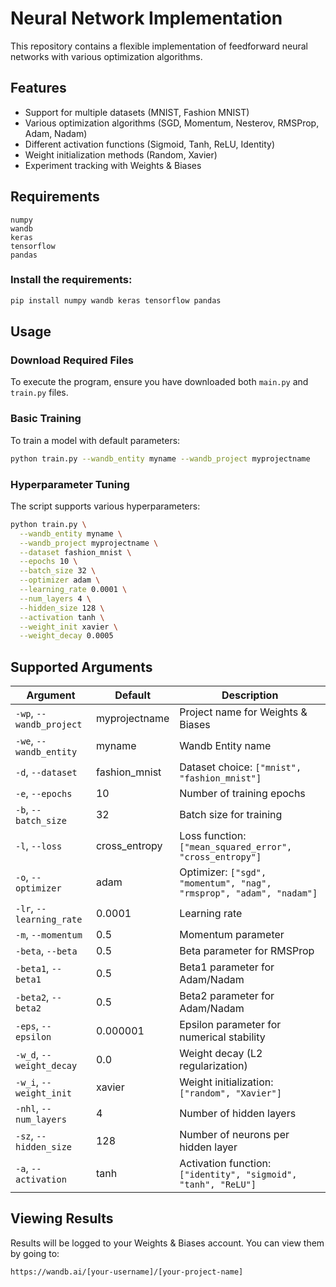 # Neural Network Implementation

This repository contains a flexible implementation of feedforward neural networks with various optimization algorithms.

## Features

- Support for multiple datasets (MNIST, Fashion MNIST)
- Various optimization algorithms (SGD, Momentum, Nesterov, RMSProp, Adam, Nadam)
- Different activation functions (Sigmoid, Tanh, ReLU, Identity)
- Weight initialization methods (Random, Xavier)
- Experiment tracking with Weights & Biases

## Requirements

```
numpy
wandb
keras
tensorflow
pandas
```

### Install the requirements:

```bash
pip install numpy wandb keras tensorflow pandas
```

## Usage

### Download Required Files

To execute the program, ensure you have downloaded both `main.py` and `train.py` files.

### Basic Training

To train a model with default parameters:

```bash
python train.py --wandb_entity myname --wandb_project myprojectname
```

### Hyperparameter Tuning

The script supports various hyperparameters:

```bash
python train.py \
  --wandb_entity myname \
  --wandb_project myprojectname \
  --dataset fashion_mnist \
  --epochs 10 \
  --batch_size 32 \
  --optimizer adam \
  --learning_rate 0.0001 \
  --num_layers 4 \
  --hidden_size 128 \
  --activation tanh \
  --weight_init xavier \
  --weight_decay 0.0005
```

## Supported Arguments

| Argument | Default | Description |
|----------|---------|-------------|
| `-wp`, `--wandb_project` | myprojectname | Project name for Weights & Biases |
| `-we`, `--wandb_entity` | myname | Wandb Entity name |
| `-d`, `--dataset` | fashion_mnist | Dataset choice: `["mnist", "fashion_mnist"]` |
| `-e`, `--epochs` | 10 | Number of training epochs |
| `-b`, `--batch_size` | 32 | Batch size for training |
| `-l`, `--loss` | cross_entropy | Loss function: `["mean_squared_error", "cross_entropy"]` |
| `-o`, `--optimizer` | adam | Optimizer: `["sgd", "momentum", "nag", "rmsprop", "adam", "nadam"]` |
| `-lr`, `--learning_rate` | 0.0001 | Learning rate |
| `-m`, `--momentum` | 0.5 | Momentum parameter |
| `-beta`, `--beta` | 0.5 | Beta parameter for RMSProp |
| `-beta1`, `--beta1` | 0.5 | Beta1 parameter for Adam/Nadam |
| `-beta2`, `--beta2` | 0.5 | Beta2 parameter for Adam/Nadam |
| `-eps`, `--epsilon` | 0.000001 | Epsilon parameter for numerical stability |
| `-w_d`, `--weight_decay` | 0.0 | Weight decay (L2 regularization) |
| `-w_i`, `--weight_init` | xavier | Weight initialization: `["random", "Xavier"]` |
| `-nhl`, `--num_layers` | 4 | Number of hidden layers |
| `-sz`, `--hidden_size` | 128 | Number of neurons per hidden layer |
| `-a`, `--activation` | tanh | Activation function: `["identity", "sigmoid", "tanh", "ReLU"]` |

## Viewing Results

Results will be logged to your Weights & Biases account. You can view them by going to:

```
https://wandb.ai/[your-username]/[your-project-name]
```
